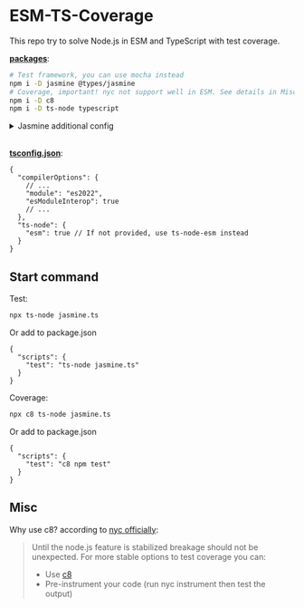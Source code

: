 # ESM-TS-Coverage

This repo try to solve Node.js in ESM and TypeScript with test coverage.

**[packages](package.json)**:

```bash
# Test framework, you can use mocha instead
npm i -D jasmine @types/jasmine
# Coverage, important! nyc not support well in ESM. See details in Misc
npm i -D c8
npm i -D ts-node typescript
```

<details>
  <summary>Jasmine additional config</summary>
  
  Create [jasmine.ts](jasmine.ts) to compatible with TypeScript.
  
</details>
</br>

**[tsconfig.json](tsconfig.json)**:

```jsonc
{
  "compilerOptions": {
    // ...
    "module": "es2022",
    "esModuleInterop": true
    // ...
  },
  "ts-node": {
    "esm": true // If not provided, use ts-node-esm instead
  }
}
```

## Start command

Test:

```bash
npx ts-node jasmine.ts
```

Or add to package.json

```jsonc
{
  "scripts": {
    "test": "ts-node jasmine.ts"
  }
}
```

Coverage:

```bash
npx c8 ts-node jasmine.ts
```

Or add to package.json

```jsonc
{
  "scripts": {
    "test": "c8 npm test"
  }
}
```

## Misc

Why use c8? according to [nyc officially](https://github.com/istanbuljs/esm-loader-hook):

> Until the node.js feature is stabilized breakage should not be unexpected.
> For more stable options to test coverage you can:
>
> -   Use [c8](https://github.com/bcoe/c8)
> -   Pre-instrument your code (run nyc instrument then test the output)
